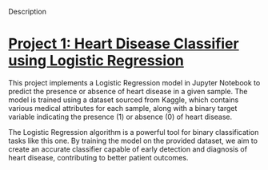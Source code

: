Description
# [Project 1: Heart Disease Classifier using Logistic Regression](https://github.com/andre10112001/Project-1---Heart-Failure-Predict/tree/main)

This project implements a Logistic Regression model in Jupyter Notebook to predict the presence or absence of heart disease in a given sample. The model is trained using a dataset sourced from Kaggle, which contains various medical attributes for each sample, along with a binary target variable indicating the presence (1) or absence (0) of heart disease.

The Logistic Regression algorithm is a powerful tool for binary classification tasks like this one. By training the model on the provided dataset, we aim to create an accurate classifier capable of early detection and diagnosis of heart disease, contributing to better patient outcomes.

